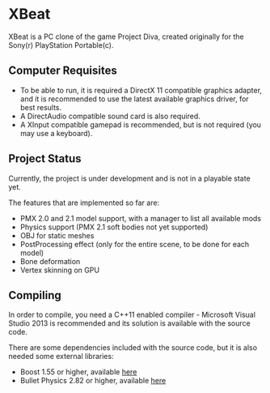 XBeat
=====

XBeat is a PC clone of the game Project Diva, created originally for the Sony(r) PlayStation Portable(c).

Computer Requisites
-------------------

  - To be able to run, it is required a DirectX 11 compatible graphics adapter, and it is recommended to use the latest available graphics driver, for best results.
  - A DirectAudio compatible sound card is also required.
  - A XInput compatible gamepad is recommended, but is not required (you may use a keyboard).

Project Status
--------------

Currently, the project is under development and is not in a playable state yet.

The features that are implemented so far are:

  - PMX 2.0 and 2.1 model support, with a manager to list all available mods
  - Physics support (PMX 2.1 soft bodies not yet supported)
  - OBJ for static meshes
  - PostProcessing effect (only for the entire scene, to be done for each model)
  - Bone deformation
  - Vertex skinning on GPU

Compiling
---------

In order to compile, you need a C++11 enabled compiler - Microsoft Visual Studio 2013 is recommended and its solution is available with the source code.

There are some dependencies included with the source code, but it is also needed some external libraries:

  - Boost 1.55 or higher, available [here][1]
  - Bullet Physics 2.82 or higher, available [here][2]
  
[1]: http://www.boost.org/
[2]: http://bulletphysics.org/
